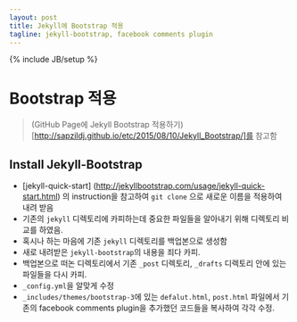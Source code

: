 ```yaml
---
layout: post
title: Jekyll에 Bootstrap 적용
tagline: jekyll-bootstrap, facebook comments plugin
---
```

{% include JB/setup %}

# Bootstrap 적용

> (GitHub Page에 Jekyll Bootstrap 적용하기)[http://sapzildj.github.io/etc/2015/08/10/Jekyll_Bootstrap/]를 참고함

## Install Jekyll-Bootstrap

* [jekyll-quick-start] (http://jekyllbootstrap.com/usage/jekyll-quick-start.html) 의 instruction을 참고하여 `git clone` 으로 새로운 이름을 적용하여 내려 받음 
* 기존의 `jekyll` 디렉토리에 카피하는데 중요한 파일들을 알아내기 위해 디렉토리 비교를 하였음.
* 혹시나 하는 마음에 기존 `jekyll` 디렉토리를 백업본으로 생성함
* 새로 내려받은 `jekyll-bootstrap`의 내용을 죄다 카피.
* 백업본으로 떠논 디렉토리에서 기존 `_post` 디렉토리, `_drafts` 디렉토리 안에 있는 파일들을 다시 카피.
* `_config.yml`을 알맞게 수정 
* `_includes/themes/bootstrap-3`에 있는 `defalut.html`, `post.html` 파일에서 기존의 facebook comments plugin을 추가했던 코드들을 복사하여 각각 수정.


